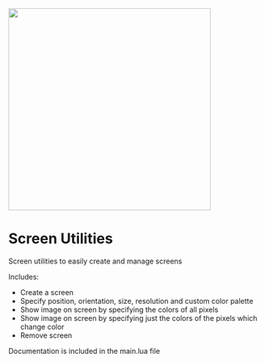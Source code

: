 <img align="middle" src="https://github.com/ALVAROPING1/Trailmaker-mods/blob/master/ScreenUtilities/preview.png" width="400" height="400" />

# Screen Utilities  

Screen utilities to easily create and manage screens  

Includes:  
- Create a screen  
- Specify position, orientation, size, resolution and custom color palette  
- Show image on screen by specifying the colors of all pixels  
- Show image on screen by specifying just the colors of the pixels which change color  
- Remove screen  

Documentation is included in the main.lua file  